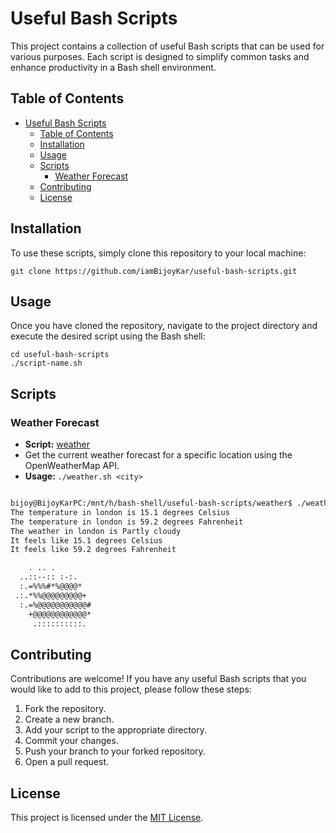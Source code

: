 # Useful Bash Scripts

This project contains a collection of useful Bash scripts that can be used for various purposes. Each script is designed to simplify common tasks and enhance productivity in a Bash shell environment.

## Table of Contents

- [Useful Bash Scripts](#useful-bash-scripts)
  - [Table of Contents](#table-of-contents)
  - [Installation](#installation)
  - [Usage](#usage)
  - [Scripts](#scripts)
    - [Weather Forecast](#weather-forecast)
  - [Contributing](#contributing)
  - [License](#license)

## Installation

To use these scripts, simply clone this repository to your local machine:

```
git clone https://github.com/iamBijoyKar/useful-bash-scripts.git
```

## Usage

Once you have cloned the repository, navigate to the project directory and execute the desired script using the Bash shell:

```
cd useful-bash-scripts
./script-name.sh
```

## Scripts

### Weather Forecast
- **Script:** [weather](/weather/weather.sh)
- Get the current weather forecast for a specific location using the OpenWeatherMap API.
- **Usage:** `./weather.sh <city>`
```bash

bijoy@BijoyKarPC:/mnt/h/bash-shell/useful-bash-scripts/weather$ ./weather.sh london
The temperature in london is 15.1 degrees Celsius
The temperature in london is 59.2 degrees Fahrenheit
The weather in london is Partly cloudy
It feels like 15.1 degrees Celsius
It feels like 59.2 degrees Fahrenheit

    . .. .
  ..::--:: :-:.
  :.=%%%#*%@@@@*
 .:.*%%@@@@@@@@@+
  :.=%@@@@@@@@@@@#
    +@@@@@@@@@@@@*
     .::::::::::.
```

## Contributing

Contributions are welcome! If you have any useful Bash scripts that you would like to add to this project, please follow these steps:

1. Fork the repository.
2. Create a new branch.
3. Add your script to the appropriate directory.
4. Commit your changes.
5. Push your branch to your forked repository.
6. Open a pull request.

## License

This project is licensed under the [MIT License](LICENSE).

